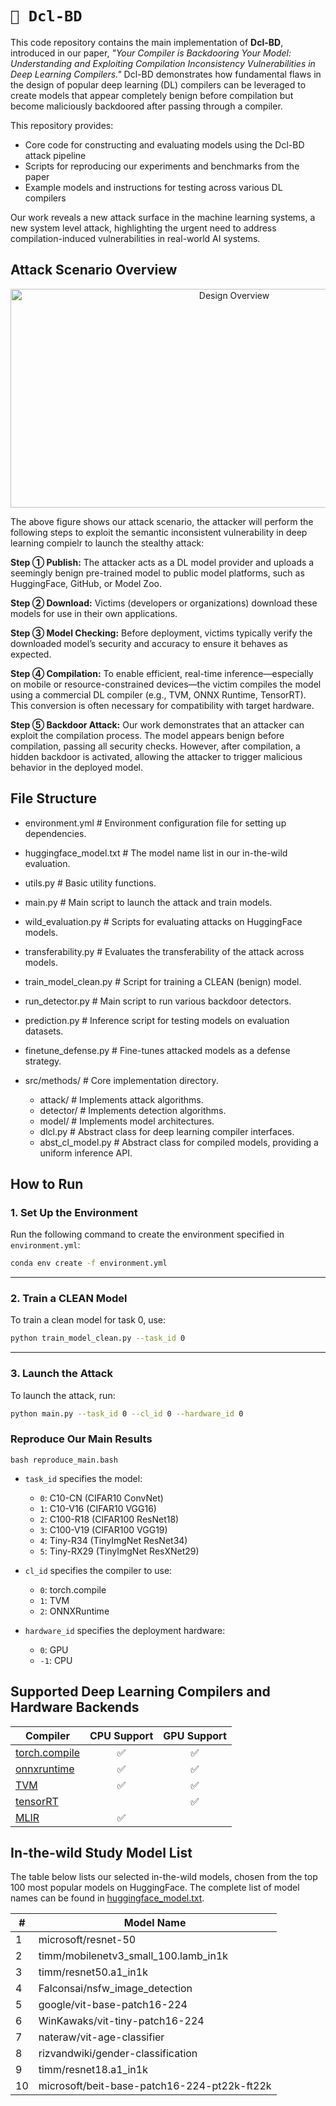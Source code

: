 # `📖 Dcl-BD`
This code repository contains the main implementation of **Dcl-BD**, introduced in our paper, *"Your Compiler is Backdooring Your Model: Understanding and Exploiting Compilation Inconsistency Vulnerabilities in Deep Learning Compilers."*
Dcl-BD demonstrates how fundamental flaws in the design of popular deep learning (DL) compilers can be leveraged to create models that appear completely benign before compilation but become maliciously backdoored after passing through a compiler.

This repository provides:

* Core code for constructing and evaluating models using the Dcl-BD attack pipeline
* Scripts for reproducing our experiments and benchmarks from the paper
* Example models and instructions for testing across various DL compilers

Our work reveals a new attack surface in the machine learning systems, a new system level attack, highlighting the urgent need to address compilation-induced vulnerabilities in real-world AI systems.

## Attack Scenario Overview
<div  align="center">    
 <img src="https://github.com/SeekingDream/DcL-BD/blob/main/figs/Dcl-BD.jpg" width="700" height="350" alt="Design Overview"/><br/>
</div>   

The above figure shows our attack scenario,  the attacker will perform the following steps to exploit the semantic inconsistent vulnerability in deep learning compielr to launch the stealthy attack:

**Step ① Publish:**
The attacker acts as a DL model provider and uploads a seemingly benign pre-trained model to public model platforms, such as HuggingFace, GitHub, or Model Zoo.

**Step ② Download:**
Victims (developers or organizations) download these models for use in their own applications.

**Step ③ Model Checking:**
Before deployment, victims typically verify the downloaded model’s security and accuracy to ensure it behaves as expected.

**Step ④ Compilation:**
To enable efficient, real-time inference—especially on mobile or resource-constrained devices—the victim compiles the model using a commercial DL compiler (e.g., TVM, ONNX Runtime, TensorRT). This conversion is often necessary for compatibility with target hardware.

**Step ⑤ Backdoor Attack:**
Our work demonstrates that an attacker can exploit the compilation process. The model appears benign before compilation, passing all security checks. However, after compilation, a hidden backdoor is activated, allowing the attacker to trigger malicious behavior in the deployed model.

## File Structure
+ environment.yml           # Environment configuration file for setting up dependencies.
+ huggingface_model.txt     # The model name list in our in-the-wild evaluation.
+ utils.py                  # Basic utility functions.
+ main.py                   # Main script to launch the attack and train models.
+ wild_evaluation.py        # Scripts for evaluating attacks on HuggingFace models.
+ transferability.py        # Evaluates the transferability of the attack across models.
+ train_model_clean.py            # Script for training a CLEAN (benign) model.
+ run_detector.py           # Main script to run various backdoor detectors.
+ prediction.py             # Inference script for testing models on evaluation datasets.
+ finetune_defense.py       # Fine-tunes attacked models as a defense strategy.

+ src/methods/              # Core implementation directory.
  + attack/                 # Implements attack algorithms.
  + detector/               # Implements detection algorithms.
  + model/                  # Implements model architectures.
  + dlcl.py                 # Abstract class for deep learning compiler interfaces.
  + abst_cl_model.py        # Abstract class for compiled models, providing a uniform inference API.


## How to Run


### 1. Set Up the Environment

Run the following command to create the environment specified in `environment.yml`:

```bash
conda env create -f environment.yml
```

---

### 2. Train a CLEAN Model

To train a clean model for task 0, use:

```bash
python train_model_clean.py --task_id 0
```

---

### 3. Launch the Attack

To launch the attack, run:

```bash
python main.py --task_id 0 --cl_id 0 --hardware_id 0
```

### Reproduce Our Main Results

```
bash reproduce_main.bash
```

* `task_id` specifies the model:
  * `0`: C10-CN               (CIFAR10 ConvNet)
  * `1`: C10-V16              (CIFAR10 VGG16) 
  * `2`: C100-R18             (CIFAR100 ResNet18)
  * `3`: C100-V19             (CIFAR100 VGG19)
  * `4`: Tiny-R34             (TinyImgNet ResNet34)
  * `5`: Tiny-RX29            (TinyImgNet ResXNet29)

* `cl_id` specifies the compiler to use:
  * `0`: torch.compile
  * `1`: TVM
  * `2`: ONNXRuntime

* `hardware_id` specifies the deployment hardware:

  * `0`: GPU
  * `-1`: CPU
    
## Supported Deep Learning Compilers and Hardware Backends

| Compiler      | CPU Support | GPU Support |
|---------------|:-----------:|:-----------:|
| [torch.compile](https://github.com/pytorch/pytorch) |     ✅      |     ✅      |
| [onnxruntime](https://github.com/microsoft/onnxruntime)   |     ✅      |     ✅      |
| [TVM](https://github.com/apache/tvm)           |     ✅      |     ✅      |
| [tensorRT](https://github.com/NVIDIA/TensorRT)      |             |     ✅      |
| [MLIR](https://github.com/iree-org/iree)          |     ✅      |           |


## In-the-wild Study Model List

The table below lists our selected in-the-wild models, chosen from the top 100 most popular models on HuggingFace. The complete list of model names can be found in [huggingface\_model.txt](https://github.com/SeekingDream/DcL-BD/blob/main/huggingface_model.txt).


| #  | Model Name                                 |
|----|--------------------------------------------|
| 1  | microsoft/resnet-50                        |
| 2  | timm/mobilenetv3_small_100.lamb_in1k       |
| 3  | timm/resnet50.a1_in1k                      |
| 4  | Falconsai/nsfw_image_detection             |
| 5  | google/vit-base-patch16-224                |
| 6  | WinKawaks/vit-tiny-patch16-224             |
| 7  | nateraw/vit-age-classifier                 |
| 8  | rizvandwiki/gender-classification          |
| 9  | timm/resnet18.a1_in1k                      |
| 10 | microsoft/beit-base-patch16-224-pt22k-ft22k|



